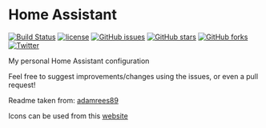 # Home Assistant

[![Build Status](https://travis-ci.org/RyanAHolland/Home-AssistantConfig.svg?branch=master)](https://travis-ci.org/RyanAHolland/Home-AssistantConfig)
[![license](https://img.shields.io/github/license/mashape/apistatus.svg)](http://choosealicense.com/licenses/mit/)
[![GitHub issues](https://img.shields.io/github/issues/RyanAHolland/Home-AssistantConfig.svg)](https://github.com/RyanAHolland/Home-AssistantConfig/issues)
[![GitHub stars](https://img.shields.io/github/stars/RyanAHolland/Home-AssistantConfig.svg)](https://github.com/RyanAHolland/Home-AssistantConfig/stargazers)
[![GitHub forks](https://img.shields.io/github/forks/RyanAHolland/Home-AssistantConfig.svg)](https://github.com/RyanAHolland/Home-AssistantConfig/network)
[![Twitter](https://img.shields.io/twitter/url/https/github.com/RyanAHolland/Home-AssistantConfig.svg?style=social)](https://twitter.com/intent/tweet?text=Wow:&url=https%3A%2F%2Fgithub.com%2FRyanAHolland%2FHome-AssistantConfig)


My personal Home Assistant configuration

Feel free to suggest improvements/changes using the issues, or even a pull request!

Readme taken from: [adamrees89](https://github.com/adamrees89/home-assistant/blob/master/README.md)

Icons can be used from this [website](https://materialdesignicons.com/)
